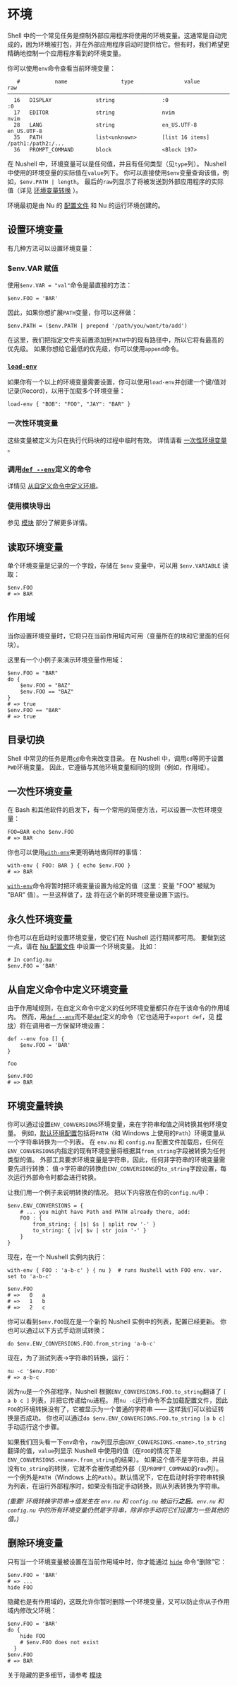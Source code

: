 # 环境

Shell 中的一个常见任务是控制外部应用程序将使用的环境变量。这通常是自动完成的，因为环境被打包，并在外部应用程序启动时提供给它。但有时，我们希望更精确地控制一个应用程序看到的环境变量。

你可以使用`env`命令查看当前环境变量：

```
   #           name                 type                value                 raw
──────────────────────────────────────────────────────────────────────────────────────────
  16   DISPLAY              string               :0                   :0
  17   EDITOR               string               nvim                 nvim
  28   LANG                 string               en_US.UTF-8          en_US.UTF-8
  35   PATH                 list<unknown>        [list 16 items]      /path1:/path2:/...
  36   PROMPT_COMMAND       block                <Block 197>
```

在 Nushell 中，环境变量可以是任何值，并且有任何类型（见`type`列）。
Nushell 中使用的环境变量的实际值在`value`列下。
你可以直接使用`$env`变量查询该值，例如，`$env.PATH | length`。
最后的`raw`列显示了将被发送到外部应用程序的实际值（详见 [环境变量转换](environment.md#环境变量转换) ）。

环境最初是由 Nu 的 [配置文件](configuration.md) 和 Nu 的运行环境创建的。

## 设置环境变量

有几种方法可以设置环境变量：

### $env.VAR 赋值

使用`$env.VAR = "val"`命令是最直接的方法：

```nu
$env.FOO = 'BAR'
```

因此，如果你想扩展`PATH`变量，你可以这样做：

```nu
$env.PATH = ($env.PATH | prepend '/path/you/want/to/add')
```

在这里，我们把指定文件夹前置添加到`PATH`中的现有路径中，所以它将有最高的优先级。
如果你想给它最低的优先级，你可以使用`append`命令。

### [`load-env`](/commands/docs/load-env.md)

如果你有一个以上的环境变量需要设置，你可以使用`load-env`并创建一个键/值对记录(Record)，以用于加载多个环境变量：

```nu
load-env { "BOB": "FOO", "JAY": "BAR" }
```

### 一次性环境变量

这些变量被定义为只在执行代码块的过程中临时有效。
详情请看 [一次性环境变量](environment.md#一次性环境变量) 。

### 调用[`def --env`](/commands/docs/def.md)定义的命令

详情见 [从自定义命令中定义环境](environment.md#从自定义命令中定义环境变量)。

### 使用模块导出

参见 [模块](modules.md#环境变量) 部分了解更多详情。

## 读取环境变量

单个环境变量是记录的一个字段，存储在 `$env` 变量中，可以用 `$env.VARIABLE` 读取：

```
$env.FOO
# => BAR
```

## 作用域

当你设置环境变量时，它将只在当前作用域内可用（变量所在的块和它里面的任何块）。

这里有一个小例子来演示环境变量作用域：

```nu
$env.FOO = "BAR"
do {
    $env.FOO = "BAZ"
    $env.FOO == "BAZ"
}
# => true
$env.FOO == "BAR"
# => true
```

## 目录切换

Shell 中常见的任务是用[`cd`](/commands/docs/cd.md)命令来改变目录。
在 Nushell 中，调用`cd`等同于设置`PWD`环境变量。
因此，它遵循与其他环境变量相同的规则（例如，作用域）。

## 一次性环境变量

在 Bash 和其他软件的启发下，有一个常用的简便方法，可以设置一次性环境变量：

```nu
FOO=BAR echo $env.FOO
# => BAR
```

你也可以使用[`with-env`](/commands/docs/with-env.md)来更明确地做同样的事情：

```nu
with-env { FOO: BAR } { echo $env.FOO }
# => BAR
```

[`with-env`](/commands/docs/with-env.md)命令将暂时把环境变量设置为给定的值（这里：变量 "FOO" 被赋为 "BAR" 值）。一旦这样做了，[块](types_of_data.html#块) 将在这个新的环境变量设置下运行。

## 永久性环境变量

你也可以在启动时设置环境变量，使它们在 Nushell 运行期间都可用。
要做到这一点，请在 [Nu 配置文件](configuration.md) 中设置一个环境变量。
比如：

```nu
# In config.nu
$env.FOO = 'BAR'
```

## 从自定义命令中定义环境变量

由于作用域规则，在自定义命令中定义的任何环境变量都只存在于该命令的作用域内。
然而，用[`def --env`](/commands/docs/def.md)而不是[`def`](/commands/docs/def.md)定义的命令（它也适用于`export def`，见 [模块](modules.md)）将在调用者一方保留环境设置：

```nu
def --env foo [] {
    $env.FOO = 'BAR'
}

foo

$env.FOO
# => BAR
```

## 环境变量转换

你可以通过设置`ENV_CONVERSIONS`环境变量，来在字符串和值之间转换其他环境变量。
例如，[默认环境配置](https://github.com/nushell/nushell/blob/main/crates/nu-utils/src/sample_config/default_env.nu)包括将`PATH`（和 Windows 上使用的`Path`）环境变量从一个字符串转换为一个列表。
在 `env.nu` 和 `config.nu` 配置文件加载后，任何在`ENV_CONVERSIONS`内指定的现有环境变量将根据其`from_string`字段被转换为任何类型的值。
外部工具要求环境变量是字符串，因此，任何非字符串的环境变量需要先进行转换：
值->字符串的转换由`ENV_CONVERSIONS`的`to_string`字段设置，每次运行外部命令时都会进行转换。

让我们用一个例子来说明转换的情况。
把以下内容放在你的`config.nu`中：

```nu
$env.ENV_CONVERSIONS = {
    # ... you might have Path and PATH already there, add:
    FOO : {
        from_string: { |s| $s | split row '-' }
        to_string: { |v| $v | str join '-' }
    }
}
```

现在，在一个 Nushell 实例内执行：

```nu
with-env { FOO : 'a-b-c' } { nu }  # runs Nushell with FOO env. var. set to 'a-b-c'

$env.FOO
# =>   0   a
# =>   1   b
# =>   2   c
```

你可以看到`$env.FOO`现在是一个新的 Nushell 实例中的列表，配置已经更新。
你也可以通过以下方式手动测试转换：

```nu
do $env.ENV_CONVERSIONS.FOO.from_string 'a-b-c'
```

现在，为了测试列表->字符串的转换，运行：

```nu
nu -c '$env.FOO'
# => a-b-c
```

因为`nu`是一个外部程序，Nushell 根据`ENV_CONVERSIONS.FOO.to_string`翻译了 `[ a b c ]` 列表，并把它传递给`nu`进程。
用`nu -c`运行命令不会加载配置文件，因此`FOO`的环境转换没有了，它被显示为一个普通的字符串 —— 这样我们可以验证转换是否成功。
你也可以通过`do $env.ENV_CONVERSIONS.FOO.to_string [a b c]`手动运行这个步骤。

如果我们回头看一下`env`命令，`raw`列显示由`ENV_CONVERSIONS.<name>.to_string`翻译的值，`value`列显示 Nushell 中使用的值（在`FOO`的情况下是`ENV_CONVERSIONS.<name>.from_string`的结果）。
如果这个值不是字符串，并且没有`to_string`的转换，它就不会被传递给外部（见`PROMPT_COMMAND`的`raw`列）。
一个例外是`PATH`（Windows 上的`Path`）。默认情况下，它在启动时将字符串转换为列表，在运行外部程序时，如果没有指定手动转换，则从列表转换为字符串。

_(重要! 环境转换字符串->值发生在 `env.nu` 和 `config.nu` 被运行**之后**。`env.nu` 和 `config.nu` 中的所有环境变量仍然是字符串，除非你手动将它们设置为一些其他的值。)_

## 删除环境变量

只有当一个环境变量被设置在当前作用域中时，你才能通过 [`hide`](/commands/docs/hide.md) 命令“删除”它：

```nu
$env.FOO = 'BAR'
# => ...
hide FOO
```

隐藏也是有作用域的，这既允许你暂时删除一个环境变量，又可以防止你从子作用域内修改父环境：

```nu
$env.FOO = 'BAR'
do {
    hide FOO
    # $env.FOO does not exist
  }
$env.FOO
# => BAR
```

关于隐藏的更多细节，请参考 [模块](modules.md#隐藏)
